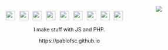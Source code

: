 <img align="right" src="https://github-readme-stats.vercel.app/api/top-langs/?username=pablofsc&layout=compact&theme=github_dark&langs_count=20" />

<p align="center">
  <img height="25px" width="25px" src="https://cdn.jsdelivr.net/gh/devicons/devicon/icons/javascript/javascript-original.svg" /> &nbsp;
  <img height="25px" width="25px" src="https://cdn.jsdelivr.net/gh/devicons/devicon/icons/typescript/typescript-original.svg" /> &nbsp;
  <img height="25px" width="25px" src="https://cdn.jsdelivr.net/gh/devicons/devicon@latest/icons/angular/angular-original.svg" /> &nbsp;
  <img height="25px" width="25px" src="https://cdn.jsdelivr.net/gh/devicons/devicon@latest/icons/ionic/ionic-original.svg" /> &nbsp;
  <img height="25px" width="25px" src="https://cdn.jsdelivr.net/gh/devicons/devicon@latest/icons/nestjs/nestjs-original.svg" /> &nbsp;
  <img height="25px" width="25px" src="https://cdn.jsdelivr.net/gh/devicons/devicon@latest/icons/php/php-original.svg" /> &nbsp;
  <img height="25px" width="25px" src="https://cdn.jsdelivr.net/gh/devicons/devicon@latest/icons/wordpress/wordpress-plain.svg" /> &nbsp;
  <img height="25px" width="25px" src="https://cdn.jsdelivr.net/gh/devicons/devicon@latest/icons/firebase/firebase-original.svg" /> &nbsp;
  <img height="25px" width="25px" src="https://cdn.jsdelivr.net/gh/devicons/devicon@latest/icons/googlecloud/googlecloud-original.svg" /> &nbsp;
</p>

<p align="center">
  I make stuff with JS and PHP.
</p>
  
<p align="center">
    https://pablofsc.github.io
</p>
